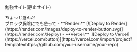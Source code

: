 <p>勉強サイト(静止サイト)</p>
ちょっと遊んだ<br>
    ブロック解除にでも使って
- **Render:** [![Deploy to Render](https://render.com/images/deploy-to-render-button.svg)](https://render.com/deploy)
- **Vercel:** [![Deploy to Vercel](https://vercel.com/button)](https://vercel.com/import/project?template=https://github.com/your-username/your-repo)